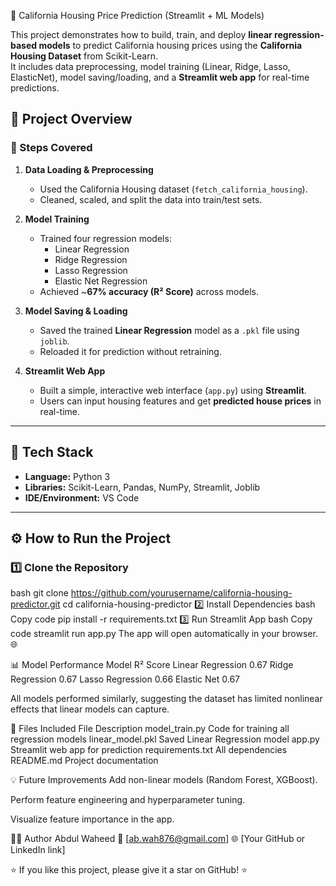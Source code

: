  🏡 California Housing Price Prediction (Streamlit + ML Models)

This project demonstrates how to build, train, and deploy **linear regression-based models** to predict California housing prices using the **California Housing Dataset** from Scikit-Learn.  
It includes data preprocessing, model training (Linear, Ridge, Lasso, ElasticNet), model saving/loading, and a **Streamlit web app** for real-time predictions.

## 🚀 Project Overview

### 🔹 Steps Covered
1. **Data Loading & Preprocessing**
   - Used the California Housing dataset (`fetch_california_housing`).
   - Cleaned, scaled, and split the data into train/test sets.

2. **Model Training**
   - Trained four regression models:
     - Linear Regression
     - Ridge Regression
     - Lasso Regression
     - Elastic Net Regression
   - Achieved ~**67% accuracy (R² Score)** across models.

3. **Model Saving & Loading**
   - Saved the trained **Linear Regression** model as a `.pkl` file using `joblib`.
   - Reloaded it for prediction without retraining.

4. **Streamlit Web App**
   - Built a simple, interactive web interface (`app.py`) using **Streamlit**.
   - Users can input housing features and get **predicted house prices** in real-time.

---

## 🧠 Tech Stack
- **Language:** Python 3  
- **Libraries:** Scikit-Learn, Pandas, NumPy, Streamlit, Joblib  
- **IDE/Environment:** VS Code

---

## ⚙️ How to Run the Project

### 1️⃣ Clone the Repository
bash
git clone https://github.com/yourusername/california-housing-predictor.git
cd california-housing-predictor
2️⃣ Install Dependencies
bash
Copy code
pip install -r requirements.txt
3️⃣ Run Streamlit App
bash
Copy code
streamlit run app.py
The app will open automatically in your browser. 🌐

📊 Model Performance
Model	R² Score
Linear Regression	0.67
Ridge Regression	0.67
Lasso Regression	0.66
Elastic Net	0.67

All models performed similarly, suggesting the dataset has limited nonlinear effects that linear models can capture.

🧩 Files Included
File	Description
model_train.py	Code for training all regression models
linear_model.pkl	Saved Linear Regression model
app.py	Streamlit web app for prediction
requirements.txt	All dependencies
README.md	Project documentation

💡 Future Improvements
Add non-linear models (Random Forest, XGBoost).

Perform feature engineering and hyperparameter tuning.

Visualize feature importance in the app.

👨‍💻 Author
Abdul Waheed
📧 [ab.wah876@gmail.com]
🌐 [Your GitHub or LinkedIn link]

⭐ If you like this project, please give it a star on GitHub! ⭐
